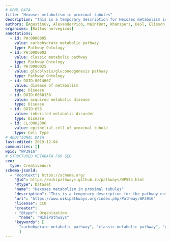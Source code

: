 ```yaml
---
# GPML DATA
title: "Hexoses metabolism in proximal tubules"
description: "This is a temporary description for Hexoses metabolism in proximal tubules"
authors: [AgustinGV, AlexanderPico, MaintBot, Khanspers, DeSl, Elisson nl]
organisms: [Rattus norvegicus]
annotations:
  - id: PW:0000005
    value: carbohydrate metabolic pathway
    type: Pathway Ontology
  - id: PW:0000002
    value: classic metabolic pathway
    type: Pathway Ontology
  - id: PW:0000025
    value: glycolysis/gluconeogenesis pathway
    type: Pathway Ontology
  - id: DOID:0014667
    value: disease of metabolism
    type: Disease
  - id: DOID:0060158
    value: acquired metabolic disease
    type: Disease
  - id: DOID:655
    value: inherited metabolic disorder
    type: Disease
  - id: CL:0002306
    value: epithelial cell of proximal tubule
    type: Cell Type
# ADDITIONAL DATA
last-edited: 2019-12-04
communities: []
wpid: "WP3916"
# STRUCTURED METADATA FOR SEO
seo:
  type: CreativeWork
schema-jsonld:
  - "@context": https://schema.org/
    "@id": https://wikipathways.github.io/pathways/WP554.html
    "@type": Dataset
    "name": "Hexoses metabolism in proximal tubules"
    "description": "This is a temporary description for the pathway entitled: Hexoses metabolism in proximal tubules"
    "url": "https://www.wikipathways.org/index.php/Pathway:WP3916"
    "license": CC0
    "creator":
    - "@type": Organization
      "name": "WikiPathways"
    "keywords": [
      "carbohydrate metabolic pathway", "classic metabolic pathway", "glycolysis/gluconeogenesis pathway", "disease of metabolism", "acquired metabolic disease", "inherited metabolic disorder", "epithelial cell of proximal tubule",
      ]
---
```

